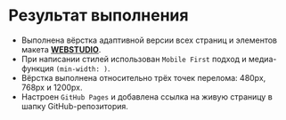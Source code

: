 # Результат выполнения 


- Выполнена вёрстка адаптивной версии всех страниц и элементов макета [**WEBSTUDIO**](<https://www.figma.com/file/oTYBECAN79dXy19hzWObO4/Web-Studio-(Version-2.1)?node-id=1%3A3330>).
- При написании стилей использован `Mobile First` подход и медиа-функция `(min-width: )`.
- Вёрстка выполнена относительно трёх точек перелома: 480px, 768px и 1200px.
- Настроен `GitHub Pages` и добавлена ссылка на живую страницу в шапку GitHub-репозитория.
